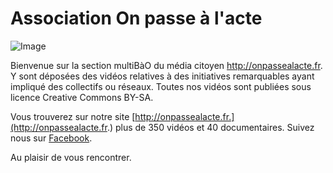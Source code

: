 # Association On passe à l'acte

![Image](http://www.paroles-partagees.org/images/imagesFCK/image/actions/on_passe_a_l_acte//image_T1.jpg)

Bienvenue sur la section multiBàO du média citoyen http://onpassealacte.fr.
Y sont déposées des vidéos relatives à des initiatives remarquables ayant impliqué des collectifs ou réseaux.
Toutes nos vidéos sont publiées sous licence Creative Commons BY-SA.

Vous trouverez sur notre site [http://onpassealacte.fr.](http://onpassealacte.fr.) plus de 350 vidéos et 40 documentaires.
Suivez nous sur [Facebook](https://fr-fr.facebook.com/onpassealacte).

Au plaisir de vous rencontrer.
